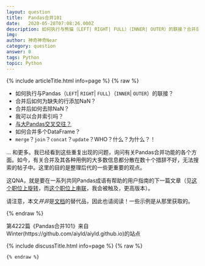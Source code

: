 ```yaml
---
layout: question
title:  Pandas合并101
date:   2020-05-28T07:08:26.000Z
description: 如何执行与熊猫（LEFT| RIGHT| FULL）（INNER| OUTER）的联接？合并后如何为缺失的行添加NaN？合并后如何去除NaN？我可...
img: 
author: 神奇神奇Near
category: question
answer: 0
tags: Python
topic: Python
---
```

<div class="article-root">
  <div class="article">
    {% include articleTitle.html info=page %}
    {% raw %}
    <div class="article-content"><ul>
<li><font style="vertical-align: inherit;"><font style="vertical-align: inherit;">如何执行</font><font style="vertical-align: inherit;">与Pandas</font><font style="vertical-align: inherit;">（</font></font><code>LEFT</code><font style="vertical-align: inherit;"><font style="vertical-align: inherit;">| </font></font><code>RIGHT</code><font style="vertical-align: inherit;"><font style="vertical-align: inherit;">| </font></font><code>FULL</code><font style="vertical-align: inherit;"><font style="vertical-align: inherit;">）（</font></font><code>INNER</code><font style="vertical-align: inherit;"><font style="vertical-align: inherit;">| </font></font><code>OUTER</code><font style="vertical-align: inherit;"><font style="vertical-align: inherit;">）的联接？</font></font></li>
<li><font style="vertical-align: inherit;"><font style="vertical-align: inherit;">合并后如何为缺失的行添加NaN？</font></font></li>
<li><font style="vertical-align: inherit;"><font style="vertical-align: inherit;">合并后如何去除NaN？</font></font></li>
<li><font style="vertical-align: inherit;"><font style="vertical-align: inherit;">我可以合并索引吗？</font></font></li>
<li><a href="https://stackoverflow.com/questions/53699012/performant-cartesian-product-cross-join-of-two-pandas-dataframes/53699013#53699013"><font style="vertical-align: inherit;"><font style="vertical-align: inherit;">与大Pandas交叉交往？</font></font></a></li>
<li><font style="vertical-align: inherit;"><font style="vertical-align: inherit;">如何合并多个DataFrame？   </font></font></li>
<li><code>merge</code><font style="vertical-align: inherit;"><font style="vertical-align: inherit;">？</font></font><code>join</code><font style="vertical-align: inherit;"><font style="vertical-align: inherit;">？</font></font><code>concat</code><font style="vertical-align: inherit;"><font style="vertical-align: inherit;">？</font></font><code>update</code><font style="vertical-align: inherit;"><font style="vertical-align: inherit;">？</font><font style="vertical-align: inherit;">WHO？</font><font style="vertical-align: inherit;">什么？</font><font style="vertical-align: inherit;">为什么？！</font></font></li>
</ul>

<p><font style="vertical-align: inherit;"><font style="vertical-align: inherit;">... 和更多。</font><font style="vertical-align: inherit;">我已经看到这些重复出现的问题，询问有关Pandas合并功能的各个方面。</font><font style="vertical-align: inherit;">如今，有关合并及其各种用例的大多数信息都分散在数十个措辞不好，无法搜索的帖子中。</font><font style="vertical-align: inherit;">这里的目的是整理后代的一些更重要的观点。</font></font></p>

<p><font style="vertical-align: inherit;"><font style="vertical-align: inherit;">这QNA，就是要在一系列共同Pandas成语有帮助的用户指南的下一篇文章（见</font></font><a href="https://stackoverflow.com/questions/47152691/how-to-pivot-a-dataframe"><font style="vertical-align: inherit;"><font style="vertical-align: inherit;">这个职位上旋转</font></font></a><font style="vertical-align: inherit;"><font style="vertical-align: inherit;">，而</font></font><a href="https://stackoverflow.com/questions/49620538/what-are-the-levels-keys-and-names-arguments-for-in-pandas-concat-functio"><font style="vertical-align: inherit;"><font style="vertical-align: inherit;">这个职位上串联</font></font></a><font style="vertical-align: inherit;"><font style="vertical-align: inherit;">，我会被触及，更高版本）。</font></font></p>

<p><font style="vertical-align: inherit;"><font style="vertical-align: inherit;">请注意，本文</font></font><em><font style="vertical-align: inherit;"><font style="vertical-align: inherit;">并非</font></font></em><font style="vertical-align: inherit;"><font style="vertical-align: inherit;">是</font></font><a href="https://pandas.pydata.org/pandas-docs/stable/user_guide/merging.html" rel="noreferrer"><font style="vertical-align: inherit;"><font style="vertical-align: inherit;">文档</font></font></a><font style="vertical-align: inherit;"><font style="vertical-align: inherit;">的替代品</font><font style="vertical-align: inherit;">，因此也请阅读！</font><font style="vertical-align: inherit;">一些示例是从那里获取的。</font></font></p></div>
    {% endraw %}
  </div>
  <p class="winter_mark">第4222篇《Pandas合并101》来自Winter(https://github.com/aiyld/aiyld.github.io)的站点</p>
  <div class="discuss-wrapper">
    {% include discussTitle.html info=page %}
    {% raw %}
    
    {% endraw %}
  </div>
<div>
